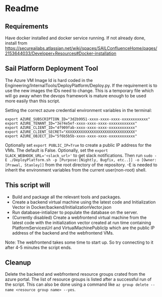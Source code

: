 # Readme

## Requirements
Have docker installed and docker service running. If not already done, install from https://secureailabs.atlassian.net/wiki/spaces/SAILConfluenceHome/pages/2153644033/Developer+Resources#Docker-installation

## Sail Platform Deployment Tool

The Azure VM Image Id is hard coded in the Engineering/InternalTools/DeployPlatform/Deploy.py. If the requirement is to use the new images the IDs need to change. This is a temporary file which will go away when the devops framework is mature enough to be used more easily than this script.

Setting the correct azure credential environment variables in the terminal:
```
export AZURE_SUBSCRIPTION_ID="3d2b9951-xxxx-xxxx-xxxx-xxxxxxxxxxxx"
export AZURE_TENANT_ID="3e74e5ef-xxxx-xxxx-xxxx-xxxxxxxxxxxx"
export AZURE_CLIENT_ID="4f909fab-xxxx-xxxx-xxxx-xxxxxxxxxxxx"
export AZURE_CLIENT_SECRET="XXXXXXXXXXXXXXXXXXXXXXXXXXXXXXXX"
export AZURE_OBJECT_ID="5f6b5b5b-xxxx-xxxx-xxxx-xxxxxxxxxxxx"
```
Optionally set `export PUBLIC_IP=True` to create a public IP address for the VMs. The default is False.
Optionally, set the `export SLACK_WEBHOOK_URL='<slack_url>'` to get slack notifications.
Then run `sudo -E ./DeployPlatform.sh -p [Purpose:[Nightly, Bugfix, etc..]] -o [Owner: [Prawal, Stanley]]` from the root directory of the repository.
-E is needed to inherit the environment variables from the current user(non-root) shell.

## This script will
- Build and package all the relevant tools and packages.
- Create a backend virtual machine using the latest code and Initialization Vector in Docker/backend/InitializationVector.json
- Run database-intializer to populate the database on the server.
- (Currently disabled) Create a webfrontend virtual machine from the latest code with the initialization vector created at run time containing PlatformServicesUrl and VirtualMachinePublicIp which are the public IP address of the backend and the webfrontend VMs.

Note: The webfrontend takes some time to start up. So try connecting to it after 4-5 minutes the script ends.

## Cleanup
Delete the backend and webfrontend resource groups crated from the azure portal. The list of resource groups is listed after a successful run of the script.
This can also be done using a command like `az group delete --name <resource group name> --yes`.
